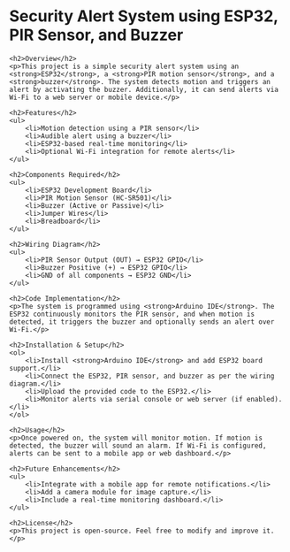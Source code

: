 <head>
    <title>Security Alert System using ESP32, PIR Sensor, and Buzzer</title>
</head>
<body>
    <h1>Security Alert System using ESP32, PIR Sensor, and Buzzer</h1>

    <h2>Overview</h2>
    <p>This project is a simple security alert system using an <strong>ESP32</strong>, a <strong>PIR motion sensor</strong>, and a <strong>buzzer</strong>. The system detects motion and triggers an alert by activating the buzzer. Additionally, it can send alerts via Wi-Fi to a web server or mobile device.</p>

    <h2>Features</h2>
    <ul>
        <li>Motion detection using a PIR sensor</li>
        <li>Audible alert using a buzzer</li>
        <li>ESP32-based real-time monitoring</li>
        <li>Optional Wi-Fi integration for remote alerts</li>
    </ul>

    <h2>Components Required</h2>
    <ul>
        <li>ESP32 Development Board</li>
        <li>PIR Motion Sensor (HC-SR501)</li>
        <li>Buzzer (Active or Passive)</li>
        <li>Jumper Wires</li>
        <li>Breadboard</li>
    </ul>

    <h2>Wiring Diagram</h2>
    <ul>
        <li>PIR Sensor Output (OUT) → ESP32 GPIO</li>
        <li>Buzzer Positive (+) → ESP32 GPIO</li>
        <li>GND of all components → ESP32 GND</li>
    </ul>

    <h2>Code Implementation</h2>
    <p>The system is programmed using <strong>Arduino IDE</strong>. The ESP32 continuously monitors the PIR sensor, and when motion is detected, it triggers the buzzer and optionally sends an alert over Wi-Fi.</p>

    <h2>Installation & Setup</h2>
    <ol>
        <li>Install <strong>Arduino IDE</strong> and add ESP32 board support.</li>
        <li>Connect the ESP32, PIR sensor, and buzzer as per the wiring diagram.</li>
        <li>Upload the provided code to the ESP32.</li>
        <li>Monitor alerts via serial console or web server (if enabled).</li>
    </ol>

    <h2>Usage</h2>
    <p>Once powered on, the system will monitor motion. If motion is detected, the buzzer will sound an alarm. If Wi-Fi is configured, alerts can be sent to a mobile app or web dashboard.</p>

    <h2>Future Enhancements</h2>
    <ul>
        <li>Integrate with a mobile app for remote notifications.</li>
        <li>Add a camera module for image capture.</li>
        <li>Include a real-time monitoring dashboard.</li>
    </ul>

    <h2>License</h2>
    <p>This project is open-source. Feel free to modify and improve it.</p>
</body>

